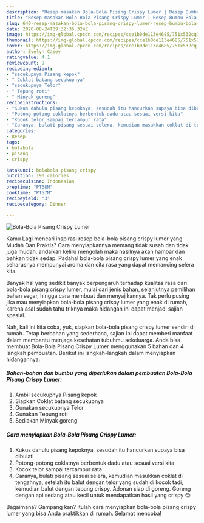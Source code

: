 ```yaml
---
description: "Resep masakan Bola-Bola Pisang Crispy Lumer | Resep Bumbu Bola-Bola Pisang Crispy Lumer Yang Enak Dan Lezat"
title: "Resep masakan Bola-Bola Pisang Crispy Lumer | Resep Bumbu Bola-Bola Pisang Crispy Lumer Yang Enak Dan Lezat"
slug: 640-resep-masakan-bola-bola-pisang-crispy-lumer-resep-bumbu-bola-bola-pisang-crispy-lumer-yang-enak-dan-lezat
date: 2020-08-24T09:32:36.324Z
image: https://img-global.cpcdn.com/recipes/cce1b0de113e4685/751x532cq70/bola-bola-pisang-crispy-lumer-foto-resep-utama.jpg
thumbnail: https://img-global.cpcdn.com/recipes/cce1b0de113e4685/751x532cq70/bola-bola-pisang-crispy-lumer-foto-resep-utama.jpg
cover: https://img-global.cpcdn.com/recipes/cce1b0de113e4685/751x532cq70/bola-bola-pisang-crispy-lumer-foto-resep-utama.jpg
author: Evelyn Casey
ratingvalue: 4.1
reviewcount: 9
recipeingredient:
- "secukupnya Pisang kepok"
- " Coklat batang secukupnya"
- "secukupnya Telor"
- " Tepung roti"
- " Minyak goreng"
recipeinstructions:
- "Kukus dahulu pisang kepoknya, sesudah itu hancurkan supaya bisa dibulati"
- "Potong-potong coklatnya berbentuk dadu atau sesuai versi kita"
- "Kocok telor sampai tercampur rata"
- "Caranya, bulati pisang sesuai selera, kemudian masukkan coklat di tengahnya, setelah itu balut dengan telor yang sudah di kocok tadi, kemudian balut dengan tepung crispy. Adonan siap di goreng. Goreng dengan api sedang atau kecil untuk mendapatkan hasil yang crispy 😊"
categories:
- Resep
tags:
- bolabola
- pisang
- crispy

katakunci: bolabola pisang crispy 
nutrition: 190 calories
recipecuisine: Indonesian
preptime: "PT38M"
cooktime: "PT57M"
recipeyield: "3"
recipecategory: Dinner

---
```



![Bola-Bola Pisang Crispy Lumer](https://img-global.cpcdn.com/recipes/cce1b0de113e4685/751x532cq70/bola-bola-pisang-crispy-lumer-foto-resep-utama.jpg)

Kamu Lagi mencari inspirasi resep bola-bola pisang crispy lumer yang Mudah Dan Praktis? Cara menyiapkannya memang tidak susah dan tidak juga mudah. andaikan keliru mengolah maka hasilnya akan hambar dan bahkan tidak sedap. Padahal bola-bola pisang crispy lumer yang enak seharusnya mempunyai aroma dan cita rasa yang dapat memancing selera kita.

Banyak hal yang sedikit banyak berpengaruh terhadap kualitas rasa dari bola-bola pisang crispy lumer, mulai dari jenis bahan, selanjutnya pemilihan bahan segar, hingga cara membuat dan menyajikannya. Tak perlu pusing jika mau menyiapkan bola-bola pisang crispy lumer yang enak di rumah, karena asal sudah tahu triknya maka hidangan ini dapat menjadi sajian spesial.




Nah, kali ini kita coba, yuk, siapkan bola-bola pisang crispy lumer sendiri di rumah. Tetap berbahan yang sederhana, sajian ini dapat memberi manfaat dalam membantu menjaga kesehatan tubuhmu sekeluarga. Anda bisa membuat Bola-Bola Pisang Crispy Lumer menggunakan 5 bahan dan 4 langkah pembuatan. Berikut ini langkah-langkah dalam menyiapkan hidangannya.

<!--inarticleads1-->

##### Bahan-bahan dan bumbu yang diperlukan dalam pembuatan Bola-Bola Pisang Crispy Lumer:

1. Ambil secukupnya Pisang kepok
1. Siapkan  Coklat batang secukupnya
1. Gunakan secukupnya Telor
1. Gunakan  Tepung roti
1. Sediakan  Minyak goreng




<!--inarticleads2-->

##### Cara menyiapkan Bola-Bola Pisang Crispy Lumer:

1. Kukus dahulu pisang kepoknya, sesudah itu hancurkan supaya bisa dibulati
1. Potong-potong coklatnya berbentuk dadu atau sesuai versi kita
1. Kocok telor sampai tercampur rata
1. Caranya, bulati pisang sesuai selera, kemudian masukkan coklat di tengahnya, setelah itu balut dengan telor yang sudah di kocok tadi, kemudian balut dengan tepung crispy. Adonan siap di goreng. Goreng dengan api sedang atau kecil untuk mendapatkan hasil yang crispy 😊




Bagaimana? Gampang kan? Itulah cara menyiapkan bola-bola pisang crispy lumer yang bisa Anda praktikkan di rumah. Selamat mencoba!
